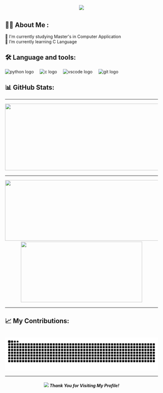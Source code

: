 
<h1 align="center">
    <img src="https://readme-typing-svg.herokuapp.com/?font=Righteous&size=35&center=true&vCenter=true&width=500&height=70&duration=4000&lines=Hey+There!+👋;+I'm+Meenakshi+Palai!;" />
</h1>

## 👩‍💻 About Me :
🔭 I'm currently studying Master's in Computer Application <br>🌱 I’m currently learning C Language <br>



<!-- ## 🌐 Socials:
<div align="left">
  <a href="" target="_blank">
    <img src="https://raw.githubusercontent.com/maurodesouza/profile-readme-generator/master/src/assets/icons/social/linkedin/default.svg" width="52" height="40" alt="linkedin logo"  />
  </a>  -->

## 🛠 Language and tools:
<div align="left">
  <img src="https://cdn.jsdelivr.net/gh/devicons/devicon/icons/python/python-original.svg" height="40" alt="python logo"  />
  <img width="12" />
  <img src="https://cdn.jsdelivr.net/gh/devicons/devicon/icons/c/c-original.svg" height="40" alt="c logo"  />
  <img width="12" />
  <img src="https://cdn.jsdelivr.net/gh/devicons/devicon/icons/vscode/vscode-original.svg" height="40" alt="vscode logo"  />
  <img width="12" />
  <img src="https://cdn.simpleicons.org/git/F05032" height="40" alt="git logo"  />
</div>

## 📊 GitHub Stats:

---

  
<p align="center">
  <img width="800" height="220" src="https://streak-stats.demolab.com?user=Meenakshi-1802&theme=highcontrast&hide_border=true&border_radius=5&card_width=800">
</p>


---




<p align="center">
  <img width="600" height="200" src="https://github-readme-stats.vercel.app/api?username=Meenakshi-1802&show_icons=true&theme=vision-friendly-dark">
  <img width="400" height="200" src="https://github-readme-stats.vercel.app/api/top-langs/?username=Meenakshi-1802&size_weight=0.0005&count_weight=0.3&layout=compact&theme=vision-friendly-dark">
</p>


---




## 📈 My Contributions:
<div align="center">
    
  <br clear="both">

<img src="https://raw.githubusercontent.com/Meenakshi-1802/Meenakshi-1802/output/snake.svg" alt="Snake animation" />


  ---
  #### <img src="https://media.giphy.com/media/lGhBlBMIN2XsEteTN3/giphy.gif" width="60"> <em><b>Thank You for Visiting My Profile!</b></em>

  <div id="header" align="center">
  <img src="https://visitcount.itsvg.in/api?id=Meenakshi-1802&style=for-the-badge&color=blue" alt=""/>
</div>
</div>
